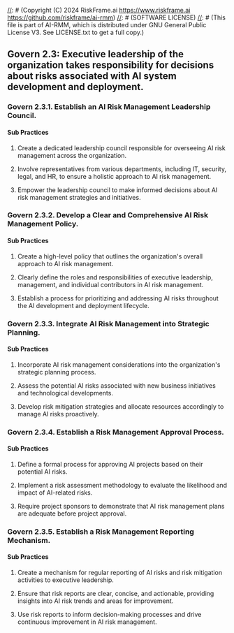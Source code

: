 [//]: # (COPYRIGHT)
[//]: # (RiskFrame.ai - AI Risk Management and Resilience Framework)
[//]: # (Copyright (C) 2024 RiskFrame.ai https://www.riskframe.ai https://github.com/riskframe/ai-rmm)
[//]: # (SOFTWARE LICENSE)
[//]: # (This file is part of AI-RMM, which is distributed under GNU General Public License V3. See LICENSE.txt to get a full copy.)
    
## Govern 2.3: Executive leadership of the organization takes responsibility for decisions about risks associated with AI system development and deployment.

### Govern 2.3.1. Establish an AI Risk Management Leadership Council.

#### Sub Practices

1. Create a dedicated leadership council responsible for overseeing AI risk management across the organization.

2. Involve representatives from various departments, including IT, security, legal, and HR, to ensure a holistic approach to AI risk management.

3. Empower the leadership council to make informed decisions about AI risk management strategies and initiatives.

### Govern 2.3.2. Develop a Clear and Comprehensive AI Risk Management Policy.

#### Sub Practices

1. Create a high-level policy that outlines the organization's overall approach to AI risk management.

2. Clearly define the roles and responsibilities of executive leadership, management, and individual contributors in AI risk management.

3. Establish a process for prioritizing and addressing AI risks throughout the AI development and deployment lifecycle.

### Govern 2.3.3. Integrate AI Risk Management into Strategic Planning.

#### Sub Practices

1. Incorporate AI risk management considerations into the organization's strategic planning process.

2. Assess the potential AI risks associated with new business initiatives and technological developments.

3. Develop risk mitigation strategies and allocate resources accordingly to manage AI risks proactively.

### Govern 2.3.4. Establish a Risk Management Approval Process.

#### Sub Practices

1. Define a formal process for approving AI projects based on their potential AI risks.

2. Implement a risk assessment methodology to evaluate the likelihood and impact of AI-related risks.

3. Require project sponsors to demonstrate that AI risk management plans are adequate before project approval.

### Govern 2.3.5. Establish a Risk Management Reporting Mechanism.

#### Sub Practices

1. Create a mechanism for regular reporting of AI risks and risk mitigation activities to executive leadership.

2. Ensure that risk reports are clear, concise, and actionable, providing insights into AI risk trends and areas for improvement.

3. Use risk reports to inform decision-making processes and drive continuous improvement in AI risk management.

